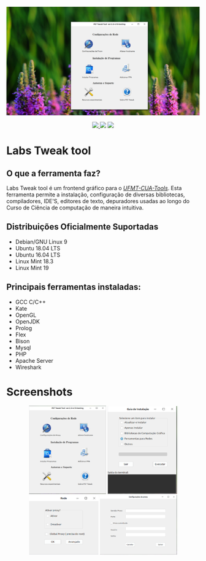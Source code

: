 <p align=center className="logo">
  <img src="https://raw.githubusercontent.com/DanielOliveiraSouza/LabsTweakTool/master/screenshots/captura_01_tela_principal.png"
  />
</p>

<p align=center>
  <a href="https://github.com/DanielOliveiraSouza/LabsTweakTool/archive/v0.1.0.zip"><img src="https://img.shields.io/badge/Release-v0.1.0-green"/> </a><img src="https://img.shields.io/badge/language-java-blue"/> <a href="https://github.com/DanielOliveiraSouza/LabsTweakTool/LICENSE.md"><img src="https://img.shields.io/github/license/danieloliveirasouza/LabsTweakTool"/></a>
</p>

Labs Tweak tool
=============================================================


O que a ferramenta faz?
-----------------
<p>
	Labs Tweak tool  é um frontend gráfico para o <em><a href="https://github.com/DanielOliveiraSouza/ufmt-cua-lab-tools">UFMT-CUA-Tools</a></em>.
	Esta ferramenta permite a instalação, configuração de diversas bibliotecas, compiladores, IDE'S, editores de texto, depuradores  usadas ao longo do Curso de Ciência de computação de maneira intuitiva.
</p>


Distribuições  Oficialmente Suportadas
---

<ul>
	<li>Debian/GNU Linux 9</li>
	<li>Ubuntu 18.04 LTS</li>
	<li>Ubuntu 16.04 LTS</li>
	<li>Linux Mint 18.3</li>
	<li>Linux Mint 19</li>
</ul>	

Principais ferramentas instaladas:
---

<ul>
	<li>GCC C/C++</li>
	<li>Kate</li>
	<li>OpenGL</li>
	<li>OpenJDK</li>
	<li>Prolog</li>
	<li>Flex</li>
	<li>Bison</li>
	<li>Mysql</li>
	<li>PHP</li>
	<li>Apache Server</li>
	<li>Wireshark</li>
</ul>

Screenshots
====

<p float="left" align="middle">
	<img src="https://raw.githubusercontent.com/DanielOliveiraSouza/LabsTweakTool/master/screenshots/captura_09_tela_principal.png" width="40%" height="40%" />
	<img src="https://raw.githubusercontent.com/DanielOliveiraSouza/LabsTweakTool/master/screenshots/captura_12_softwares_redes.png" width="36%" height="36%">
	<img src="https://raw.githubusercontent.com/DanielOliveiraSouza/LabsTweakTool/master/screenshots/captura_10_tela_proxy.png" width="36%" height="36%">
	<img src="https://raw.githubusercontent.com/DanielOliveiraSouza/LabsTweakTool/master/screenshots/captura_11_configuracao_proxy.png" width="40%" height="40%">
</p>